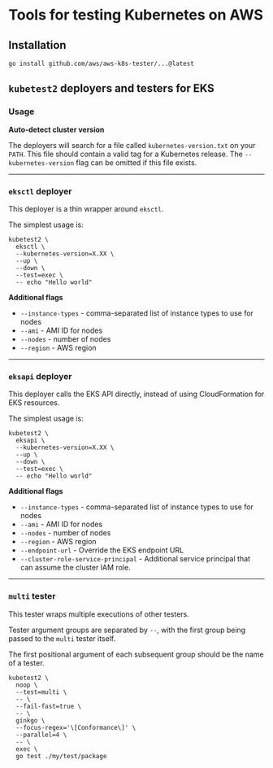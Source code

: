 # Tools for testing Kubernetes on AWS

## Installation

```
go install github.com/aws/aws-k8s-tester/...@latest
```

## `kubetest2` deployers and testers for EKS


### Usage

**Auto-detect cluster version**

The deployers will search for a file called `kubernetes-version.txt` on your `PATH`.
This file should contain a valid tag for a Kubernetes release.
The `--kubernetes-version` flag can be omitted if this file exists.

---

### `eksctl` deployer

This deployer is a thin wrapper around `eksctl`.

The simplest usage is:
```
kubetest2 \
  eksctl \
  --kubernetes-version=X.XX \
  --up \
  --down \
  --test=exec \
  -- echo "Hello world"
```

**Additional flags**

- `--instance-types` - comma-separated list of instance types to use for nodes
- `--ami` - AMI ID for nodes
- `--nodes` - number of nodes
- `--region` - AWS region

---

### `eksapi` deployer

This deployer calls the EKS API directly, instead of using CloudFormation for EKS resources.

The simplest usage is:
```
kubetest2 \
  eksapi \
  --kubernetes-version=X.XX \
  --up \
  --down \
  --test=exec \
  -- echo "Hello world"
```

**Additional flags**

- `--instance-types` - comma-separated list of instance types to use for nodes
- `--ami` - AMI ID for nodes
- `--nodes` - number of nodes
- `--region` - AWS region
- `--endpoint-url` - Override the EKS endpoint URL
- `--cluster-role-service-principal` - Additional service principal that can assume the cluster IAM role.

---

### `multi` tester

This tester wraps multiple executions of other testers.

Tester argument groups are separated by `--`, with the first group being passed to the `multi` tester itself.

The first positional argument of each subsequent group should be the name of a tester.

```
kubetest2 \
  noop \
  --test=multi \
  -- \
  --fail-fast=true \
  -- \
  ginkgo \
  --focus-regex='\[Conformance\]' \
  --parallel=4 \
  -- \
  exec \
  go test ./my/test/package
```